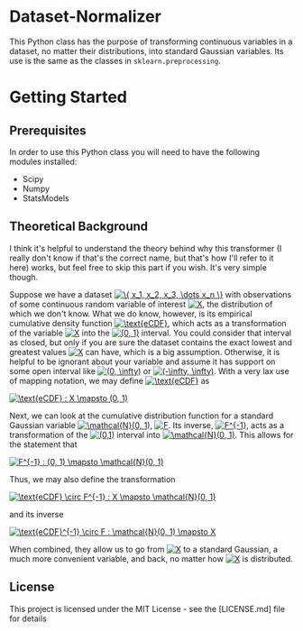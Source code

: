 # Dataset-Normalizer
This Python class has the purpose of transforming continuous variables in a dataset, no matter their distributions, into standard Gaussian variables. 
Its use is the same as the classes in `sklearn.preprocessing`.

# Getting Started

## Prerequisites
In order to use this Python class you will need to have the following modules installed:
- Scipy
- Numpy 
- StatsModels

## Theoretical Background 
I think it's helpful to understand the theory behind why this transformer (I really don't know if that's the correct name, but that's how I'll refer to it here) works, but feel free to skip this part if you wish. It's very simple though.

Suppose we have a dataset <a href="http://www.codecogs.com/eqnedit.php?latex=\{&space;x_1,&space;x_2,&space;x_3,&space;\dots&space;x_n&space;\}" target="_blank"><img src="http://latex.codecogs.com/gif.latex?\{&space;x_1,&space;x_2,&space;x_3,&space;\dots&space;x_n&space;\}" title="\{ x_1, x_2, x_3, \dots x_n \}" /></a> with observations of some continuous random variable of interest <a href="http://www.codecogs.com/eqnedit.php?latex=X" target="_blank"><img src="http://latex.codecogs.com/gif.latex?X" title="X" /></a>, the distribution of which we don't know. 
What we do know, however, is its empirical cumulative density function <a href="http://www.codecogs.com/eqnedit.php?latex=\text{eCDF}" target="_blank"><img src="http://latex.codecogs.com/gif.latex?\text{eCDF}" title="\text{eCDF}" /></a>, which acts as a transformation of the variable <a href="http://www.codecogs.com/eqnedit.php?latex=X" target="_blank"><img src="http://latex.codecogs.com/gif.latex?X" title="X" /></a> into the <a href="http://www.codecogs.com/eqnedit.php?latex=(0,&space;1)" target="_blank"><img src="http://latex.codecogs.com/gif.latex?(0,&space;1)" title="(0, 1)" /></a> interval. 
You could consider that interval as closed, but only if you are sure the dataset contains the exact lowest and greatest values <a href="http://www.codecogs.com/eqnedit.php?latex=X" target="_blank"><img src="http://latex.codecogs.com/gif.latex?X" title="X" /></a> can have, which is a big assumption.
Otherwise, it is helpful to be ignorant about your variable and assume it has support on some open interval like <a href="http://www.codecogs.com/eqnedit.php?latex=(0,&space;\infty)" target="_blank"><img src="http://latex.codecogs.com/gif.latex?(0,&space;\infty)" title="(0, \infty)" /></a> or <a href="http://www.codecogs.com/eqnedit.php?latex=(-\infty,&space;\infty)" target="_blank"><img src="http://latex.codecogs.com/gif.latex?(-\infty,&space;\infty)" title="(-\infty, \infty)" /></a>.
With a very lax use of mapping notation, we may define <a href="http://www.codecogs.com/eqnedit.php?latex=\text{eCDF}" target="_blank"><img src="http://latex.codecogs.com/gif.latex?\text{eCDF}" title="\text{eCDF}" /></a> as

<a href="http://www.codecogs.com/eqnedit.php?latex=\text{eCDF}&space;:&space;X&space;\mapsto&space;(0,&space;1)" target="_blank"><img src="http://latex.codecogs.com/gif.latex?\text{eCDF}&space;:&space;X&space;\mapsto&space;(0,&space;1)" title="\text{eCDF} : X \mapsto (0, 1)" /></a>

Next, we can look at the cumulative distribution function for a standard Gaussian variable <a href="http://www.codecogs.com/eqnedit.php?latex=\mathcal{N}(0,&space;1)" target="_blank"><img src="http://latex.codecogs.com/gif.latex?\mathcal{N}(0,&space;1)" title="\mathcal{N}(0, 1)" /></a>, <a href="http://www.codecogs.com/eqnedit.php?latex=F" target="_blank"><img src="http://latex.codecogs.com/gif.latex?F" title="F" /></a>. 
Its inverse, <a href="http://www.codecogs.com/eqnedit.php?latex=F^{-1}" target="_blank"><img src="http://latex.codecogs.com/gif.latex?F^{-1}" title="F^{-1}" /></a>, acts as a transformation of the <a href="http://www.codecogs.com/eqnedit.php?latex=(0,1)" target="_blank"><img src="http://latex.codecogs.com/gif.latex?(0,1)" title="(0,1)" /></a> interval into <a href="http://www.codecogs.com/eqnedit.php?latex=\mathcal{N}(0,&space;1)" target="_blank"><img src="http://latex.codecogs.com/gif.latex?\mathcal{N}(0,&space;1)" title="\mathcal{N}(0, 1)" /></a>. 
This allows for the statement that

<a href="http://www.codecogs.com/eqnedit.php?latex=F^{-1}&space;:&space;(0,&space;1)&space;\mapsto&space;\mathcal{N}(0,&space;1)" target="_blank"><img src="http://latex.codecogs.com/gif.latex?F^{-1}&space;:&space;(0,&space;1)&space;\mapsto&space;\mathcal{N}(0,&space;1)" title="F^{-1} : (0, 1) \mapsto \mathcal{N}(0, 1)" /></a>

Thus, we may also define the transformation

<a href="http://www.codecogs.com/eqnedit.php?latex=\text{eCDF}&space;\circ&space;F^{-1}&space;:&space;X&space;\mapsto&space;\mathcal{N}(0,&space;1)" target="_blank"><img src="http://latex.codecogs.com/gif.latex?\text{eCDF}&space;\circ&space;F^{-1}&space;:&space;X&space;\mapsto&space;\mathcal{N}(0,&space;1)" title="\text{eCDF} \circ F^{-1} : X \mapsto \mathcal{N}(0, 1)" /></a> 

and its inverse 

<a href="http://www.codecogs.com/eqnedit.php?latex=\text{eCDF}^{-1}&space;\circ&space;F&space;:&space;\mathcal{N}(0,&space;1)&space;\mapsto&space;X" target="_blank"><img src="http://latex.codecogs.com/gif.latex?\text{eCDF}^{-1}&space;\circ&space;F&space;:&space;\mathcal{N}(0,&space;1)&space;\mapsto&space;X" title="\text{eCDF}^{-1} \circ F : \mathcal{N}(0, 1) \mapsto X" /></a>

When combined, they allow us to go from <a href="http://www.codecogs.com/eqnedit.php?latex=X" target="_blank"><img src="http://latex.codecogs.com/gif.latex?X" title="X" /></a> to a standard Gaussian, a much more convenient variable, and back, no matter how <a href="http://www.codecogs.com/eqnedit.php?latex=X" target="_blank"><img src="http://latex.codecogs.com/gif.latex?X" title="X" /></a> is distributed.

## License
This project is licensed under the MIT License - see the [LICENSE.md] file for details


